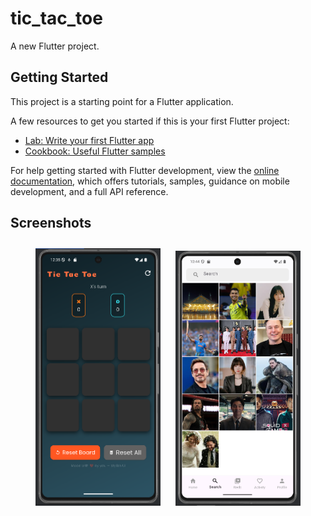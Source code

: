 # tic_tac_toe

A new Flutter project.

## Getting Started

This project is a starting point for a Flutter application.

A few resources to get you started if this is your first Flutter project:

- [Lab: Write your first Flutter app](https://docs.flutter.dev/get-started/codelab)
- [Cookbook: Useful Flutter samples](https://docs.flutter.dev/cookbook)

For help getting started with Flutter development, view the
[online documentation](https://docs.flutter.dev/), which offers tutorials,
samples, guidance on mobile development, and a full API reference.

## Screenshots

<p align="center">
  <img src="https://github.com/KhalidImran57/Tic_Tac_toe_Game/blob/3c459cfa27f2c3d5abfb7280ce2a78d4c3f6b4be/1.PNG" alt="App Screenshot 1" width="200" style="margin: 10px;"/>
  <img src="https://github.com/KhalidImran57/instagram_clone/blob/de5327248ee12fe0a5f1809f1e87ef781f22aee4/2.PNG" alt="App Screenshot 2" width="200" style="margin: 10px;"/>

</p>
